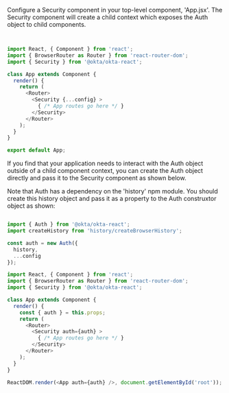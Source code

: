 Configure a Security component in your top-level component, 'App.jsx'. The Security component will create a child context which exposes the Auth object to child components.

```javascript


import React, { Component } from 'react';
import { BrowserRouter as Router } from 'react-router-dom';
import { Security } from '@okta/okta-react';

class App extends Component {
  render() {
    return (
      <Router>
        <Security {...config} >
          { /* App routes go here */ }
        </Security>
      </Router>
    );
  }
}

export default App;
```

If you find that your application needs to interact with the Auth object outside of a child component context, you can create the Auth object directly and pass it to the Security component as shown below.

Note that Auth has a dependency on the 'history' npm module. You should create this history object and pass it as a property to the Auth construxtor object as shown:

```javascript

import { Auth } from '@okta/okta-react';
import createHistory from 'history/createBrowserHistory';

const auth = new Auth({
  history,
  ...config
});

import React, { Component } from 'react';
import { BrowserRouter as Router } from 'react-router-dom';
import { Security } from '@okta/okta-react';

class App extends Component {
  render() {
    const { auth } = this.props;
    return (
      <Router>
        <Security auth={auth} >
          { /* App routes go here */ }
        </Security>
      </Router>
    );
  }
}

ReactDOM.render(<App auth={auth} />, document.getElementById('root'));
```